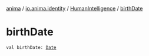 [anima](../../index.md) / [io.anima.identity](../index.md) / [HumanIntelligence](index.md) / [birthDate](./birth-date.md)

# birthDate

`val birthDate: `[`Date`](https://docs.oracle.com/javase/6/docs/api/java/util/Date.html)